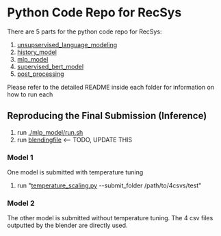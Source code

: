 # Python Code Repo for RecSys 

There are 5 parts for the python code repo for RecSys:

1. [unsupservised_language_modeling](https://github.com/layer6ai-labs/RecSys2020/blob/master/python/unsupervised_language_modeling/xlm-r/README.md)
2. [history_model](https://github.com/layer6ai-labs/RecSys2020/blob/master/python/history_model/README.md)
3. [mlp_model](https://github.com/layer6ai-labs/RecSys2020/blob/master/python/mlp_model/README.md)
4. [supervised_bert_model](https://github.com/layer6ai-labs/RecSys2020/tree/master/python/supervised_bert_model)
5. [post_processing](https://github.com/layer6ai-labs/RecSys2020/blob/master/python/post_processing/README.md)

Please refer to the detailed README inside each folder for information on how to run each


## Reproducing the Final Submission (Inference)

1. run [./mlp_model/run.sh](https://github.com/layer6ai-labs/RecSys2020/blob/master/python/mlp_model/run.sh)
2. run [blendingfile](blah) <-- TODO, UPDATE THIS


### Model 1

One model is submitted with temperature tuning

1. run "[temperature_scaling.py](https://github.com/layer6ai-labs/RecSys2020/blob/master/python/post_processing/temperature_scaling.py) --submit_folder /path/to/4csvs/test"


### Model 2

The other model is submitted without temperature tuning. The 4 csv files outputted by the blender are directly used.
